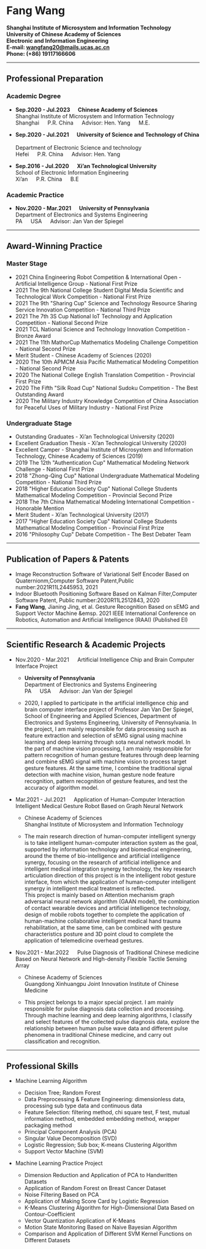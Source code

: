 # **Fang Wang** <font size=2> </font>
**Shanghai Institute of Microsystem and Information Technology** <br/>
**University of Chinese Academy of Sciences** <br/>
**Electronic and Information Engineering** <br/>
**E-mail: wangfang20@mails.ucas.ac.cn** <br/>
**Phone: (+86) 19117166606** <br/>


---

## **Professional Preparation**
### Academic Degree

+ **Sep.2020 - Jul.2023 &emsp; Chinese Academy of Sciences** &emsp; <br/> 
    Shanghai Institute of Microsystem and Information Technology <br/> 
    Shanghai &emsp; P.R. China &emsp; Advisor: Hen. Yang &emsp; M.E. <br/>

+ **Sep.2020 - Jul.2021 &emsp; University of Science and Technology of China** &emsp; <br/>
    Department of Electronic Science and technology &emsp; <br/>
    Hefei &emsp; P.R. China &emsp; Advisor: Hen. Yang &emsp;

+ **Sep.2016 - Jul.2020 &emsp; Xi’an Technological University** &emsp; <br/>
    School of Electronic Information Engineering &emsp; <br/>
    Xi’an &emsp; P.R. China &emsp; B.E 

### Academic Practice
+ **Nov.2020 - Mar.2021 &emsp; University of Pennsylvania** &emsp; <br/>
    Department of Electronics and Systems Engineering &emsp; <br/>
    PA &emsp; USA &emsp; Advisor: Jan Van der Spiegel <br/>
    
---

## **Award-Winning Practice**

### Master Stage

+ 2021 China Engineering Robot Competition & International Open - Artificial Intelligence Group - National First Prize
+ 2021 The 9th National College Student Digital Media Scientific and Technological Work Competition - National First Prize
+ 2021 The 9th "Sharing Cup" Science and Technology Resource Sharing Service Innovation Competition - National Third Prize
+ 2021 The 7th 3S Cup National IoT Technology and Application Competition - National Second Prize
+ 2021 TCL National Science and Technology Innovation Competition - Bronze Award
+ 2021 The 11th MathorCup Mathematics Modeling Challenge Competition - National Second Prize
+ Merit Student - Chinese Academy of Sciences (2020)
+ 2020 The 10th APMCM Asia Pacific Mathematical Modeling Competition - National Second Prize
+ 2020 The National College English Translation Competition - Provincial First Prize
+ 2020 The Fifth "Silk Road Cup" National Sudoku Competition - The Best Outstanding Award
+ 2020 The Military Industry Knowledge Competition of China Association for Peaceful Uses of Military Industry - National First Prize

### Undergraduate Stage

+ Outstanding Graduates - Xi’an Technological University (2020)
+ Excellent Graduation Thesis - Xi’an Technological University (2020)
+ Excellent Camper - Shanghai Institute of Microsystem and Information Technology, Chinese Academy of Sciences (2019)
+ 2019 The 12th "Authentication Cup" Mathematical Modeling Network Challenge - National First Prize
+ 2018 "Zhong-Qing Cup" National Undergraduate Mathematical Modeling Competition - National Third Prize
+ 2018 "Higher Education Society Cup" National College Students Mathematical Modeling Competition - Provincial Second Prize
+ 2018 The 7th China Mathematical Modeling International Competition - Honorable Mention
+ Merit Student - Xi’an Technological University (2017)
+ 2017 "Higher Education Society Cup" National College Students Mathematical Modeling Competition - Provincial First Prize
+ 2016 "Philosophy Cup" Debate Competition - The Best Debater Team

---

## **Publication of Papers & Patents**
+ Image Reconstruction Software of Variational Self Encoder Based on Quaternionm,Computer Software Patent,Public number:2021R11L2445953, 2021
+ Indoor Bluetooth Positioning Software Based on Kalman Filter,Computer Software Patent, Public number:2020R11L2512843, 2020
+ **Fang Wang**, Jianing Jing, et al. Gesture Recognition Based on sEMG and Support Vector Machine &emsp. 2021 IEEE International Conference on Robotics, Automation and Artificial Intelligence (RAAI) (Published EI)

---

## **Scientific Research & Academic Projects**

+ Nov.2020 - Mar.2021 &emsp; Artificial Intelligence Chip and Brain Computer Interface Project <br/>
    + **University of Pennsylvania** <br/>
    Department of Electronics and Systems Engineering <br/>
    PA &emsp; USA &emsp; Advisor: Jan Van der Spiegel <br/>
    
    + 2020, I applied to participate in the artificial intelligence chip and brain computer interface project of Professor Jan Van Der Spiegel, School of Engineering and Applied Sciences, Department of Electronics and Systems Engineering, University of Pennsylvania. In the project, I am mainly responsible for data processing such as feature extraction and selection of sEMG signal using machine learning and deep learning through sota neural network model. In the part of machine vision processing, I am mainly responsible for pattern recognition of human gesture features through deep learning and combine sEMG signal with machine vision to process target gesture features. At the same time, I combine the traditional signal detection with machine vision, human gesture node feature recognition, pattern recognition of gesture features, and test the accuracy of algorithm model.
    
+ Mar.2021 - Jul.2021 &emsp; Application of Human-Computer Interaction Intelligent Medical Gesture Robot Based on Graph Neural Network <br/>
    + Chinese Academy of Sciences <br/>
    Shanghai Institute of Microsystem and Information Technology <br/>
    
    + The main research direction of human-computer intelligent synergy is to take intelligent human-computer interaction system as the goal, supported by information technology and biomedical engineering, around the theme of bio-intelligence and artificial intelligence synergy, focusing on the research of artificial intelligence and intelligent medical integration synergy technology, the key research articulation direction of this project is in the intelligent robot gesture interface, from which the application of human-computer intelligent synergy in intelligent medical treatment is reflected.<br/>
    This project is mainly based on Attention mechanism graph adversarial neural network algorithm (GAAN model), the combination of contact wearable devices and artificial intelligence technology, design of mobile robots together to complete the application of human-machine collaborative intelligent medical hand trauma rehabilitation, at the same time, can be combined with gesture characteristics posture and 3D point cloud to complete the application of telemedicine overhead gestures.
  
+ Nov.2021 - Mar.2022 &emsp; Pulse Diagnosis of Traditional Chinese medicine Based on Neural Network and High-density Flexible Tactile Sensing Array <br/>
    + Chinese Academy of Sciences <br/>
    Guangdong Xinhuangpu Joint Innovation Institute of Chinese Medicine <br/>
    
    + This project belongs to a major special project. I am mainly responsible for pulse diagnosis data collection and processing. Through machine learning and deep learning algorithms, I classify and select features of the collected pulse diagnosis data, explore the relationship between human pulse wave data and different pulse phenomena in traditional Chinese medicine, and carry out classification and recognition.
    
---

## **Professional Skills**

+ Machine Learning Algorithm <br/>
    + Decision Tree; Random Forest <br/>
    + Data Preprocessing & Feature Engineering: dimensionless data, processing sub type data and continuous data <br/>
    + Feature Selection: filtering method, chi square test, F test, mutual information method, embedded embedding method, wrapper packaging method <br/>
    + Principal Component Analysis (PCA) <br/>
    + Singular Value Decomposition (SVD) <br/>
    + Logistic Regression; Sub box; K-means Clustering Algorithm <br/>
    + Support Vector Machine (SVM) <br/>


+ Machine Learning Practice Project <br/>
    + Dimension Reduction and Application of PCA to Handwritten Datasets <br/>
    + Application of Random Forest on Breast Cancer Dataset <br/>
    + Noise Filtering Based on PCA <br/>
    + Application of Making Score Card by Logistic Regression <br/>
    + K-Means Clustering Algorithm for High-Dimensional Data Based on Contour-Coefficient <br/>
    + Vector Quantization Application of K-Means <br/>
    + Motion State Monitoring Based on Naive Bayesian Algorithm <br/>
    + Comparison and Application of Different SVM Kernel Functions on Different Datasets <br/>
    
    
    
    
    
    
